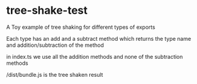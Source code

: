 # tree-shake-test

A Toy example of tree shaking for different types of exports

Each type has an add and a subtract method which returns the type name and addition/subtraction of the method

in index.ts we use all the addition methods and none of the subtraction methods

/dist/bundle.js is the tree shaken result
